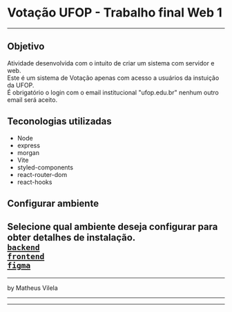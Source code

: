 # Votação UFOP - Trabalho final Web 1
---
## Objetivo

Atividade desenvolvida com o intuito de criar um sistema com servidor e web.
\
Este é um sistema de Votação apenas com acesso a usuários da instuição da UFOP.
\
É obrigatório o login com o email institucional "ufop.edu.br" nenhum outro email será aceito.

## Teconologias utilizadas
- Node
- express
- morgan
- Vite
- styled-components
- react-router-dom
- react-hooks

## Configurar ambiente

Selecione qual ambiente deseja configurar para obter detalhes de instalação.
\
[`backend`](server/README.MD)
\
[`frontend`](web/README.MD)
\
[`figma`](https://www.figma.com/file/2oVgsTptwP5MYhttwme3Fa/trabalhoFinalWeb?node-id=0-1&t=mI5CvCrTgjhTzu9v-0)
---
---
by Matheus Vilela

---
---
